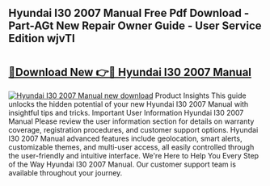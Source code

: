 ## Hyundai I30 2007 Manual Free Pdf Download - Part-AGt New Repair Owner Guide - User Service Edition wjvTI

# <h2><a href="http://cf12913.oget.top/?id=Hyundai+I30+2007+Manual">🔗Download New 👉🔴 Hyundai I30 2007 Manual</a></h2>

[![Hyundai I30 2007 Manual new download](https://i.imgur.com/5g1atiW.png)](http://cf12913.oget.top/?id=Hyundai+I30+2007+Manual)
Product Insights This guide unlocks the hidden potential of your new Hyundai I30 2007 Manual with insightful tips and tricks. Important User Information Hyundai I30 2007 Manual Please review the user information section for details on warranty coverage, registration procedures, and customer support options. Hyundai I30 2007 Manual advanced features include geolocation, smart alerts, customizable themes, and multi-user access, all easily controlled through the user-friendly and intuitive interface. We're Here to Help You Every Step of the Way Hyundai I30 2007 Manual. Our customer support team is available throughout your journey.
